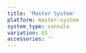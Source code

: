 ```yaml
---
title: 'Master System'
platform: master-system
system_type: console
variation: US
accessories: ''
---
```

